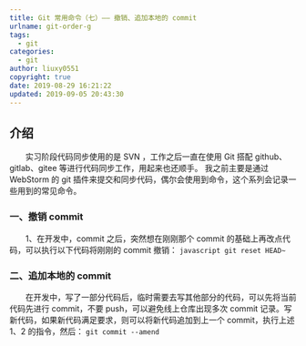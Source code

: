 ```yaml
---
title: Git 常用命令（七）—— 撤销、追加本地的 commit
urlname: git-order-g
tags:
  - git
categories:
  - git
author: liuxy0551
copyright: true
date: 2019-08-29 16:21:22
updated: 2019-09-05 20:43:30
---
```


## 介绍

　　实习阶段代码同步使用的是 SVN ，工作之后一直在使用 Git 搭配 github、gitlab、gitee 等进行代码同步工作，用起来也还顺手。
我之前主要是通过 WebStorm 的 git 插件来提交和同步代码，偶尔会使用到命令，这个系列会记录一些用到的常见命令。
<!--more-->


###  一、撤销 commit

　　1、在开发中，commit 之后，突然想在刚刚那个 commit 的基础上再改点代码，可以执行以下代码将刚刚的 commit 撤销：
    ``` javascript
    git reset HEAD~
    ```

###  二、追加本地的 commit

　　在开发中，写了一部分代码后，临时需要去写其他部分的代码，可以先将当前代码先进行 commit，不要 push，可以避免线上仓库出现多次 commit 记录。写新代码，如果新代码满足要求，则可以将新代码追加到上一个 commit，执行上述 1、2 的指令，然后：
    ```
    git commit --amend
    ```

